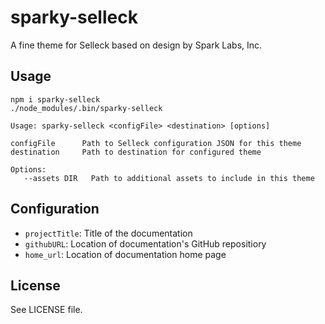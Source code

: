 # sparky-selleck

A fine theme for Selleck based on design by Spark Labs, Inc.

## Usage

    npm i sparky-selleck
    ./node_modules/.bin/sparky-selleck

    Usage: sparky-selleck <configFile> <destination> [options]

    configFile      Path to Selleck configuration JSON for this theme
    destination     Path to destination for configured theme

    Options:
       --assets DIR   Path to additional assets to include in this theme

## Configuration

 - `projectTitle`: Title of the documentation
 - `githubURL`: Location of documentation's GitHub repositiory
 - `home_url`: Location of documentation home page

## License

See LICENSE file.
